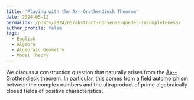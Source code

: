 ```yaml
---
title: 'Playing with the Ax--Grothendieck Theorem'
date: 2024-05-12
permalink: /posts/2024/05/abstract-nonsense-goedel-incompleteness/
author_profile: false
tags:
  - English
  - Algebra
  - Algebraic Geometry
  - Model Theory
---
```


We discuss a construction question that naturally arises from the [Ax--Grothendieck theorem](https://en.wikipedia.org/wiki/Ax%E2%80%93Grothendieck_theorem). In particular, this comes from a field automorphism between the complex numbers and the ultraproduct of prime algebraically closed fields of positive characteristics.
